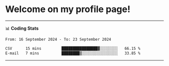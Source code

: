 # Welcome on my profile page!
<!-- print(("dralla"[::-1]+"s").capitalize()) -->

<!-- ---
👨🏻‍💻 **Busy With**
* Learning new Skills.
* Building small Projects.
* Being helpful. -->

---
📊 **Coding Stats**
<!--START_SECTION:waka-->

```txt
From: 16 September 2024 - To: 23 September 2024

CSV      15 mins         ████████████████▓░░░░░░░░   66.15 %
E-mail   7 mins          ████████▒░░░░░░░░░░░░░░░░   33.85 %
```

<!--END_SECTION:waka-->
---
